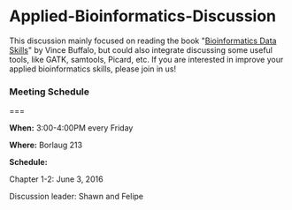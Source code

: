 # Applied-Bioinformatics-Discussion

This discussion mainly focused on reading the book "[Bioinformatics Data Skills](http://www.amazon.com/Bioinformatics-Data-Skills-Reproducible-Research/dp/1449367372)" by Vince Buffalo, but could also integrate discussing some useful tools, like GATK, samtools, Picard, etc. If you are interested in improve your applied bioinformatics skills, please join in us!

### Meeting Schedule

===

**When:** 3:00-4:00PM every Friday

**Where:** Borlaug 213

**Schedule:**

Chapter 1-2: June 3, 2016 

Discussion leader: Shawn and Felipe
